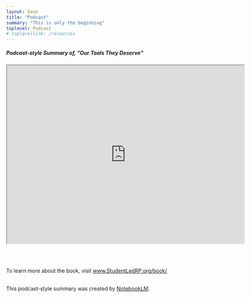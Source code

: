 ```yaml
---
layout: base
title: "Podcast"
summary: "This is only the beginning"
toplevel: Podcast
# toplevellink: /resources
---
```


<h5>Podcast-style Summary of, "Our Tools They Deserve"</h5>

<!--<audio controls autoplay>
  <source src="https://docs.google.com/uc?export=download&id=1F66Conrd-FQm09ulI9l2bJaoPfip4QOc" type="audio/mp3">
Your browser does not support the audio element.
</audio>-->

<iframe src="https://drive.google.com/file/d/1EY_Us43Y3-RQhgGgFXKRMDaMl-eB7JQW/preview" width="640" height="480" allow="autoplay"></iframe>

<br/><br/>

To learn more about the book, visit <a href="/book/">www.StudentLedRP.org/book/</a><br/><br/>

This podcast-style summary was created by <a href="http://notebooklm.google.com">NotebookLM</a>.
